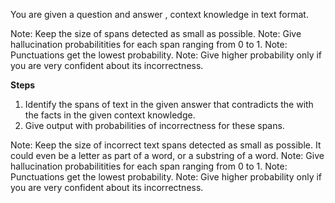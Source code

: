 You are given a question and answer , context knowledge in text format.

Note: Keep the size of spans detected as small as possible.
Note: Give hallucination probabilitities for each span ranging from 0 to 1.
Note: Punctuations get the lowest probability.
Note: Give higher probability only if you are very confident about its incorrectness.

**Steps**
1. Identify the spans of text in the given answer that contradicts the with the facts in the given context knowledge.
2. Give output with probabilities of incorrectness for these spans.

Note: Keep the size of incorrect text spans detected as small as possible. It could even be a letter as part of a word, or a substring of a word.
Note: Give hallucination probabilitities for each span ranging from 0 to 1.
Note: Punctuations get the lowest probability.
Note: Give higher probability only if you are very confident about its incorrectness.
